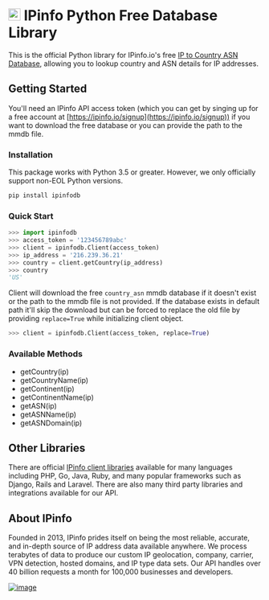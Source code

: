 # [<img src="https://ipinfo.io/static/ipinfo-small.svg" alt="IPinfo" width="24"/>](https://ipinfo.io/) IPinfo Python Free Database Library

This is the official Python library for IPinfo.io's free [IP to Country ASN Database](https://ipinfo.io/products/free-ip-database), allowing you to lookup country and ASN details for IP addresses.

## Getting Started

You'll need an IPinfo API access token (which you can get by singing up for a free account at [https://ipinfo.io/signup](https://ipinfo.io/signup)) if you want to download the free database or you can provide the path to the mmdb file.

### Installation

This package works with Python 3.5 or greater. However, we only officially
support non-EOL Python versions.

```bash
pip install ipinfodb
```

### Quick Start

```python
>>> import ipinfodb
>>> access_token = '123456789abc'
>>> client = ipinfodb.Client(access_token)
>>> ip_address = '216.239.36.21'
>>> country = client.getCountry(ip_address)
>>> country
'US'
```
Client will download the free `country_asn` mmdb database if it doesn't exist or the path to the mmdb file is not provided. If the database exists in default path it'll skip the download but can be forced to replace the old file by providing `replace=True` while initializing client object.
```python
>>> client = ipinfodb.Client(access_token, replace=True)
```
### Available Methods

- getCountry(ip)
- getCountryName(ip)
- getContinent(ip)
- getContinentName(ip)
- getASN(ip)
- getASNName(ip)
- getASNDomain(ip)

## Other Libraries

There are official [IPinfo client libraries](https://ipinfo.io/developers/libraries) available for many languages including PHP, Go, Java, Ruby, and many popular frameworks such as Django, Rails and Laravel. There are also many third party libraries and integrations available for our API.

## About IPinfo

Founded in 2013, IPinfo prides itself on being the most reliable, accurate, and in-depth source of IP address data available anywhere. We process terabytes of data to produce our custom IP geolocation, company, carrier, VPN detection, hosted domains, and IP type data sets. Our API handles over 40 billion requests a month for 100,000 businesses and developers.

[![image](https://avatars3.githubusercontent.com/u/15721521?s=128&u=7bb7dde5c4991335fb234e68a30971944abc6bf3&v=4)](https://ipinfo.io/)

